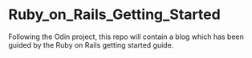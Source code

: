 # Ruby_on_Rails_Getting_Started
Following the Odin project, this repo will contain a blog which has been guided by the Ruby on Rails getting started guide.

